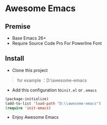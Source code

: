 # Awesome Emacs

## Premise

- Base Emacs 26+
- Require Source Code Pro For Powerline Font

## Install

- Clone this project

> for example ：D:\\awesome-emacs

- Add this configuration to`init.el` or `.emacs` 

```lisp
(package-initialize)
(add-to-list 'load-path "D:\\awesome-emacs")
(require 'init-emacs)
```

- Enjoy Awesome Emacs
